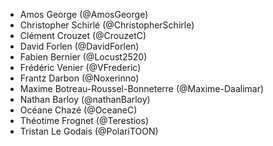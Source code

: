- Amos George (@AmosGeorge)
- Christopher Schirlé (@ChristopherSchirle)
- Clément Crouzet (@CrouzetC)
- David Forlen (@DavidForlen)
- Fabien Bernier (@Locust2520)
- Frédéric Venier (@VFrederic)
- Frantz Darbon (@Noxerinno)
- Maxime Botreau-Roussel-Bonneterre (@Maxime-Daalimar)
- Nathan Barloy (@nathanBarloy)
- Océane Chazé (@OceaneC)
- Théotime Frognet (@Terestios)
- Tristan Le Godais (@PolariTOON)
